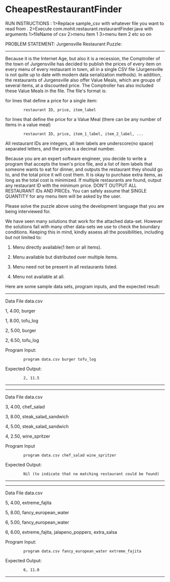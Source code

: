 # CheapestRestaurantFinder

RUN INSTRUCTIONS :
1>Replace sample_csv with whatever file you want to read from .
2>Execute com.mohit.restaurant.restaurantFinder.java with arguments 1>fileName of csv 2>menu item 1 3>menu item 2  etc so on

PROBLEM STATEMENT:
Jurgensville Restaurant Puzzle:

--------------------------------

Because it is the Internet Age, but also it is a recession, the Comptroller of the town of Jurgensville has decided to publish the prices of every item on every menu of every restaurant in town, all in a single CSV file (Jurgensville is not quite up to date with modern data serialization methods). In addition, the restaurants of Jurgensville also offer Value Meals, which are groups of several items, at a discounted price. The Comptroller has also included these Value Meals in the file. The file's format is:

 

for lines that define a price for a single item:

            restaurant ID, price, item_label

for lines that define the price for a Value Meal (there can be any number of items in a value meal)

            restaurant ID, price, item_1_label, item_2_label, ...

 All restaurant IDs are integers, all item labels are underscore(no space) separated letters, and the price is a decimal number.

 

Because you are an expert software engineer, you decide to write a program that accepts the town's price file, and a list of item labels that someone wants to eat for dinner, and outputs the restaurant they should go to, and the total price it will cost them.  It is okay to purchase extra items, as long as the total cost is minimized. If multiple restaurants are found, output any restaurant ID with the minimum price. DON'T OUTPUT ALL RESTAURANT IDs AND PRICEs. You can safely assume that SINGLE QUANTITY for any menu item will be asked by the user.

 

Please solve the puzzle above using the development language that you are being interviewed for.

We have seen many solutions that work for the attached data-set. However the solutions fail with many other data-sets we use to check the boundary conditions. Keeping this in mind, kindly assess all the possibilities, including but not limited to:

 

1. Menu directly available(1 item or all items).

2. Menu available but distributed over multiple items.

3. Menu need not be present in all restaurants listed.

4. Menu not available at all.

 

Here are some sample data sets, program inputs, and the expected result:

----------------------------

Data File data.csv

1, 4.00, burger

1, 8.00, tofu_log

2, 5.00, burger

2, 6.50, tofu_log

Program Input:

            program data.csv burger tofu_log

Expected Output:

            2, 11.5

----------------------------

----------------------------

Data File data.csv

3, 4.00, chef_salad

3, 8.00, steak_salad_sandwich

4, 5.00, steak_salad_sandwich

4, 2.50, wine_spritzer

Program Input

            program data.csv chef_salad wine_spritzer

Expected Output:

            Nil (to indicate that no matching restaurant could be found)

----------------------------

----------------------------

Data File data.csv

5, 4.00, extreme_fajita

5, 8.00, fancy_european_water

6, 5.00, fancy_european_water

6, 6.00, extreme_fajita, jalapeno_poppers, extra_salsa

Program Input:

            program data.csv fancy_european_water extreme_fajita

Expected Output:

            6, 11.0

----------------------------
